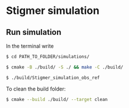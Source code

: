 # Stigmer simulation

## Run simulation

In the terminal write
```bash
$ cd PATH_TO_FOLDER/simulations/
```
```bash
$ cmake -B ./build/ -S ./ && make -C ./build/
```
```bash
$ ./build/Stigmer_simulation_obs_ref
```

To clean the build folder:
```bash
$ cmake --build ./build/ --target clean
```
